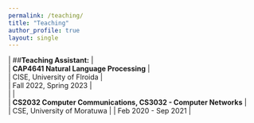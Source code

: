 ```yaml
---
permalink: /teaching/
title: "Teaching"
author_profile: true
layout: single
---
```

<style>
td, th {
   border: none!important;
}
</style>

| ##**Teaching Assistant:**                                      |                         
| **CAP4641 Natural Language Processing**                        |                                     
| CISE, University of Flroida                                    |                                          
| Fall 2022, Spring 2023                                         |                                                                
|                                                                |  
| **CS2032 Computer Communications, CS3032 - Computer Networks** |                                     
| CSE, University of Moratuwa                                    |
| Feb 2020 - Sep 2021                                            |